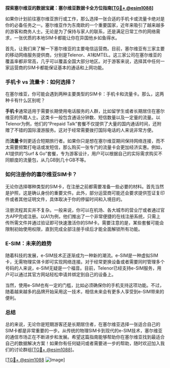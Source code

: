 **探索塞尔维亚的数据宝藏：塞尔维亚数据卡全方位指南[[TG💪+ @esim1088](https://t.me/s/esim1088)]**

如果你计划前往塞尔维亚旅行或工作，那么选择一张合适的手机卡或流量卡绝对是你的必备任务之一。塞尔维亚作为东南欧的一个重要国家，近年来吸引了越来越多的游客和商务人士。无论是为了保持与家人的联系，还是满足日常工作的网络需求，一张优质的本地SIM卡都能让你在异国他乡如鱼得水。

首先，让我们来了解一下塞尔维亚的主要电信运营商。目前，塞尔维亚有三家主要的移动网络服务提供商，分别是Telenor、A1和MTEL。这三家公司在塞尔维亚的覆盖率都非常高，几乎可以覆盖全国大部分地区。对于游客来说，选择其中任何一家运营商的SIM卡都能保证基本的通话和上网功能。

### **手机卡 vs 流量卡：如何选择？**

在塞尔维亚，你可能会遇到两种主要类型的SIM卡：手机卡和流量卡。那么，这两种卡有什么区别呢？

**手机卡**通常适用于需要长期使用电话服务的人群，比如留学生或者长期居住在塞尔维亚的外籍人士。这类卡一般包含通话分钟数、短信数量以及一定量的流量。以Telenor为例，他们的“Prepaid Talk”套餐不仅提供了大量的国内通话时间，还附赠了不错的国际漫游服务。这对于经常需要拨打国际电话的人来说非常方便。

而**流量卡**则更适合短期旅行者。如果你只是想在塞尔维亚期间保持网络连接，而不太需要频繁打电话或发短信，那么购买一张专门的流量卡会更加经济实惠。例如，A1提供的“Surf & Go”套餐，专为游客设计，用户可以根据自己的实际需求购买不同额度的流量包，从几GB到几十GB不等。

### **如何注册你的塞尔维亚SIM卡？**

无论你选择哪种类型的SIM卡，在注册之前都需要准备一些必要的材料。首先当然是护照，这是确认身份的重要文件。此外，部分运营商可能还会要求提供签证复印件或者其他证明文件，具体取决于你的停留时间和入境目的。

注册流程其实并不复杂。一般来说，你可以在机场、各大城市的营业厅或者通过官方APP完成注册。以A1为例，他们推出了一个非常便捷的在线注册系统，只需上传所需文件并通过验证即可快速激活你的SIM卡。需要注意的是，某些套餐可能会限制初始使用权限，直到完成全部注册手续后才能全面解锁所有功能。

### **E-SIM：未来的趋势**

随着科技的发展，e-SIM技术正逐渐成为一种新的潮流。e-SIM是一种虚拟SIM卡，无需物理实体卡即可实现网络连接。对于经常更换设备或者需要同时管理多个号码的人来说，e-SIM无疑是一个福音。目前，Telenor已经支持e-SIM服务，用户可以通过其官方网站轻松申请并绑定到自己的设备上。

当然，使用e-SIM也有一定的门槛，比如必须确保你的手机支持这项功能。不过，随着越来越多的品牌开始采用这一技术，相信未来会有更多人享受到e-SIM带来的便利。

### **总结**

总的来说，无论你是短期游客还是长期居住者，在塞尔维亚选择一张适合自己的SIM卡都是非常重要的一步。从传统的物理SIM卡到现代的e-SIM技术，塞尔维亚的通信市场正在不断进步和发展。希望这篇指南能够帮助你在塞尔维亚找到最适合自己的数据解决方案！如果你有任何疑问或者需要进一步的帮助，随时欢迎加入我们的讨论群组[[TG💪+ @esim1088](https://t.me/s/esim1088)]。

[[TG💪+ @esim1088](https://t.me/s/esim1088) ![Image](https://i.postimg.cc/4NQfJmqS/Snipaste-2025-05-13-00-14-12.png)]